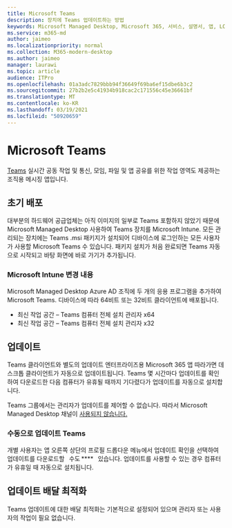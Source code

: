 ```yaml
---
title: Microsoft Teams
description: 장치에 Teams 업데이트하는 방법
keywords: Microsoft Managed Desktop, Microsoft 365, 서비스, 설명서, 앱, LOB 앱, LOB 앱
ms.service: m365-md
author: jaimeo
ms.localizationpriority: normal
ms.collection: M365-modern-desktop
ms.author: jaimeo
manager: laurawi
ms.topic: article
audience: ITPro
ms.openlocfilehash: 01a3adc7829bbb94f36649f69ba6ef15dbe6b3c2
ms.sourcegitcommit: 27b2b2e5c41934b918cac2c171556c45e36661bf
ms.translationtype: MT
ms.contentlocale: ko-KR
ms.lasthandoff: 03/19/2021
ms.locfileid: "50920659"
---
```

# <a name="microsoft-teams"></a>Microsoft Teams

[Teams](https://www.microsoft.com/microsoft-365/microsoft-teams/group-chat-software) 실시간 공동 [](https://support.microsoft.com/office/microsoft-teams-basics-6d5f52e6-5306-4096-ac24-c3082b79eaf0) 작업 및 통신, 모임, 파일 및 앱 공유를 위한 작업 영역도 제공하는 조직용 메시징 앱입니다.

## <a name="initial-deployment"></a>초기 배포

대부분의 하드웨어 공급업체는 아직 이미지의 일부로 Teams 포함하지 않았기 때문에 Microsoft Managed Desktop 사용하여 Teams 장치를 Microsoft Intune. 모든 관리되는 장치에는 Teams .msi 패키지가 설치되어 디바이스에 로그인하는 모든 사용자가 사용할 Microsoft Teams 수 있습니다. [](/MicrosoftTeams/msi-deployment#how-the-microsoft-teams-msi-package-works) 패키지 설치가 처음 완료되면 Teams 자동으로 시작되고 바탕 화면에 바로 가기가 추가됩니다.

### <a name="microsoft-intune-changes"></a>Microsoft Intune 변경 내용

Microsoft Managed Desktop Azure AD 조직에 두 개의 응용 프로그램을 추가하여 Microsoft Teams. 디바이스에 따라 64비트 또는 32비트 클라이언트에 배포됩니다.  

- 최신 작업 공간 – Teams 컴퓨터 전체 설치 관리자 x64  
- 최신 작업 공간 – Teams 컴퓨터 전체 설치 관리자 x32

## <a name="updates"></a>업데이트

Teams 클라이언트와 별도의 업데이트 엔터프라이즈용 Microsoft 365 앱 따라가면 데스크톱 클라이언트가 자동으로 업데이트됩니다. Teams 몇 시간마다 업데이트를 확인하여 다운로드한 다음 컴퓨터가 유휴될 때까지 기다렸다가 업데이트를 자동으로 설치합니다.  

Teams 그룹에서는 관리자가 업데이트를 제어할 수 없습니다. 따라서 Microsoft Managed Desktop 채널이 [사용되지 않습니다.](/microsoftteams/teams-client-update#can-admins-deploy-updates-instead-of-teams-auto-updating)

### <a name="manually-updating-teams"></a>수동으로 업데이트 Teams

개별 사용자는 앱 오른쪽 상단의 프로필 드롭다운 메뉴에서 업데이트 확인을 선택하여 업데이트를 다운로드할    수도 ****   있습니다. 업데이트를 사용할 수 있는 경우 컴퓨터가 유휴일 때 자동으로 설치됩니다.

## <a name="delivery-optimization-of-updates"></a>업데이트 배달 최적화

Teams 업데이트에 대한 배달 최적화는 기본적으로 설정되어 있으며 관리자 또는 사용자의 작업이 필요 없습니다.